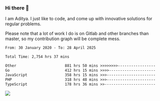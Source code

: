 ### Hi there 👋

I am Aditya. I just like to code, and come up with innovative solutions for regular problems.

Please note that a lot of work I do is on Gitlab and other branches than master, so my contribution graph will be complete mess.

<!--START_SECTION:waka-->

```txt
From: 30 January 2020 - To: 28 April 2025

Total Time: 2,754 hrs 37 mins

Other                      881 hrs 50 mins >>>>>>>>-----------------   32.01 %
Go                         412 hrs 15 mins >>>>---------------------   14.97 %
JavaScript                 358 hrs 15 mins >>>----------------------   13.01 %
PHP                        318 hrs 48 mins >>>----------------------   11.57 %
TypeScript                 178 hrs 36 mins >>-----------------------   06.48 %
```

<!--END_SECTION:waka-->

![](https://komarev.com/ghpvc/?username=BrainBuzzer)
